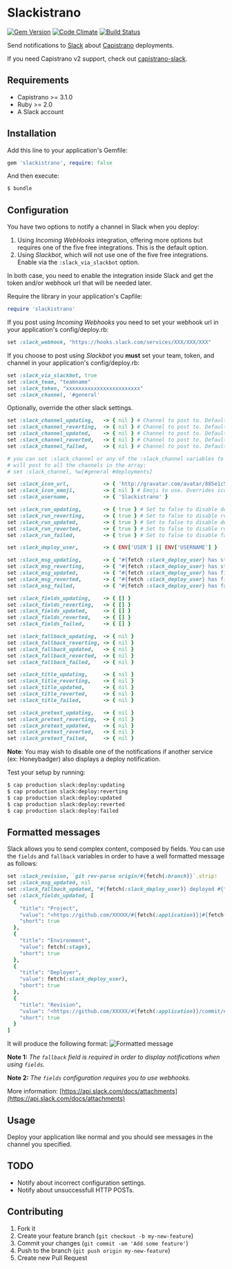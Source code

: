 # Slackistrano

[![Gem Version](https://badge.fury.io/rb/slackistrano.png)](http://badge.fury.io/rb/slackistrano)
[![Code Climate](https://codeclimate.com/github/phallstrom/slackistrano.png)](https://codeclimate.com/github/phallstrom/slackistrano)
[![Build Status](https://travis-ci.org/phallstrom/slackistrano.png?branch=master)](https://travis-ci.org/phallstrom/slackistrano)

Send notifications to [Slack](https://slack.com) about [Capistrano](http://www.capistranorb.com) deployments.

If you need Capistrano v2 support, check out [capistrano-slack](https://github.com/j-mcnally/capistrano-slack).

## Requirements

- Capistrano >= 3.1.0
- Ruby >= 2.0
- A Slack account

## Installation

Add this line to your application's Gemfile:

```ruby
gem 'slackistrano', require: false
```

And then execute:

```bash
$ bundle
```

## Configuration

You have two options to notify a channel in Slack when you deploy:

 1. Using *Incoming WebHooks* integration, offering more options but requires one of the five free integrations. This is the default option.
 2. Using *Slackbot*, which will not use one of the five free integrations. Enable via the `:slack_via_slackbot` option.

In both case, you need to enable the integration inside Slack and get the token and/or webhook url that will be needed later.

Require the library in your application's Capfile:

```ruby
require 'slackistrano'
```

If you post using *Incoming Webhooks* you need to set your webhook url in your application's config/deploy.rb:

```ruby
set :slack_webhook, "https://hooks.slack.com/services/XXX/XXX/XXX"
```

If you choose to post using *Slackbot* you **must** set your team, token, and channel in your application's config/deploy.rb:

```ruby
set :slack_via_slackbot, true
set :slack_team, "teamname"
set :slack_token, "xxxxxxxxxxxxxxxxxxxxxxxx"
set :slack_channel, '#general'
```

Optionally, override the other slack settings.

```ruby
set :slack_channel_updating,   -> { nil } # Channel to post to. Defaults to :slack_channel.
set :slack_channel_reverting,  -> { nil } # Channel to post to. Defaults to :slack_channel.
set :slack_channel_updated,    -> { nil } # Channel to post to. Defaults to :slack_channel.
set :slack_channel_reverted,   -> { nil } # Channel to post to. Defaults to :slack_channel.
set :slack_channel_failed,     -> { nil } # Channel to post to. Defaults to :slack_channel.

# you can set :slack_channel or any of the :slack_channel variables to an array, and it slackistrano
# will post to all the channels in the array:
# set :slack_channel, %w[#general #deployments]

set :slack_icon_url,           -> { 'http://gravatar.com/avatar/885e1c523b7975c4003de162d8ee8fee?r=g&s=40' }
set :slack_icon_emoji,         -> { nil } # Emoji to use. Overrides icon_url. Must be a string (ex: ':shipit:')
set :slack_username,           -> { 'Slackistrano' }

set :slack_run_updating,       -> { true } # Set to false to disable deploy starting message.
set :slack_run_reverting,      -> { true } # Set to false to disable rollback starting message.
set :slack_run_updated,        -> { true } # Set to false to disable deploy finished message.
set :slack_run_reverted,       -> { true } # Set to false to disable rollback finished message.
set :slack_run_failed,         -> { true } # Set to false to disable failure message.

set :slack_deploy_user,        -> { ENV['USER'] || ENV['USERNAME'] }

set :slack_msg_updating,       -> { "#{fetch :slack_deploy_user} has started deploying branch #{fetch :branch} of #{fetch :application} to #{fetch :stage, 'an unknown stage'}" }
set :slack_msg_reverting,      -> { "#{fetch :slack_deploy_user} has started rolling back branch #{fetch :branch} of #{fetch :application} to #{fetch :stage, 'an unknown stage'}" }
set :slack_msg_updated,        -> { "#{fetch :slack_deploy_user} has finished deploying branch #{fetch :branch} of #{fetch :application} to #{fetch :stage, 'an unknown stage'}" }
set :slack_msg_reverted,       -> { "#{fetch :slack_deploy_user} has finished rolling back branch of #{fetch :application} to #{fetch :stage, 'an unknown stage'}" }
set :slack_msg_failed,         -> { "#{fetch :slack_deploy_user} has failed to #{fetch :slack_deploy_or_rollback} branch #{fetch :branch} of #{fetch :application} to #{fetch :stage, 'an unknown stage'}" }

set :slack_fields_updating,    -> { [] }
set :slack_fields_reverting,   -> { [] }
set :slack_fields_updated,     -> { [] }
set :slack_fields_reverted,    -> { [] }
set :slack_fields_failed,      -> { [] }

set :slack_fallback_updating,  -> { nil }
set :slack_fallback_reverting, -> { nil }
set :slack_fallback_updated,   -> { nil }
set :slack_fallback_reverted,  -> { nil }
set :slack_fallback_failed,    -> { nil }

set :slack_title_updating,     -> { nil }
set :slack_title_reverting,    -> { nil }
set :slack_title_updated,      -> { nil }
set :slack_title_reverted,     -> { nil }
set :slack_title_failed,       -> { nil }

set :slack_pretext_updating,   -> { nil }
set :slack_pretext_reverting,  -> { nil }
set :slack_pretext_updated,    -> { nil }
set :slack_pretext_reverted,   -> { nil }
set :slack_pretext_failed,     -> { nil }
```

**Note**: You may wish to disable one of the notifications if another service (ex:
Honeybadger) also displays a deploy notification.

Test your setup by running:

```bash
$ cap production slack:deploy:updating
$ cap production slack:deploy:reverting
$ cap production slack:deploy:updated
$ cap production slack:deploy:reverted
$ cap production slack:deploy:failed
```

## Formatted messages

Slack allows you to send complex content, composed by fields. You can use the `fields` and `fallback` variables in order to have a well formatted message as follows:

```ruby
set :slack_revision, `git rev-parse origin/#{fetch(:branch)}`.strip!
set :slack_msg_updated, nil
set :slack_fallback_updated, "#{fetch(:slack_deploy_user)} deployed #{fetch(:application)} on #{fetch(:stage)}"
set :slack_fields_updated, [
  {
    "title": "Project",
    "value": "<https://github.com/XXXXX/#{fetch(:application)}|#{fetch(:application)}>",
    "short": true
  },
  {
    "title": "Environment",
    "value": fetch(:stage),
    "short": true
  },
  {
    "title": "Deployer",
    "value": fetch(:slack_deploy_user),
    "short": true
  },
  {
    "title": "Revision",
    "value": "<https://github.com/XXXXX/#{fetch(:application)}/commit/#{fetch(:slack_revision)}|#{fetch(:slack_revision)[0..6]}>",
    "short": true
  }
]
```

It will produce the following format:
![Formatted message](https://raw.githubusercontent.com/phallstrom/slackistrano/master/examples/fomatting_with_fields.png)

**Note 1:** *The `fallback` field is required in order to display notifications when using `fields`.*

**Note 2:** *The `fields` configuration requires you to use webhooks.*

More information: [https://api.slack.com/docs/attachments](https://api.slack.com/docs/attachments)

## Usage

Deploy your application like normal and you should see messages in the channel
you specified.

## TODO

- Notify about incorrect configuration settings.
- Notify about unsuccessfull HTTP POSTs.

## Contributing

1. Fork it
2. Create your feature branch (`git checkout -b my-new-feature`)
3. Commit your changes (`git commit -am 'Add some feature'`)
4. Push to the branch (`git push origin my-new-feature`)
5. Create new Pull Request
